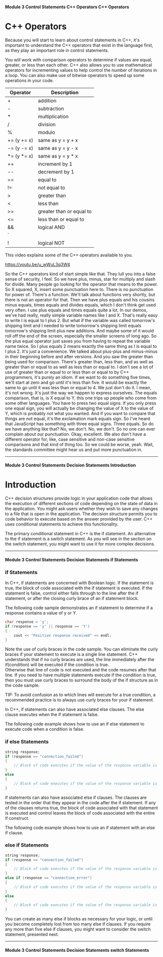 #### Module 3 Control Statements   C++ Operators   C++ Operators

# C++ Operators

Because you will start to learn about control statements in C++, it's important to understand the C++ 
operators that exist in the language first, as they play an important role in control statements.

You will work with comparison operators to determine if values are equal, greater, or less than each 
other.  C++ also allows you to use mathematical operators for incrementing values to help control the 
number of iterations in a loop.  You can also make use of bitwise operators to speed up some operations 
in your code. 

| Operator	 | Description | 
| ---------- | ----------- |
| +	 | addition | 
| -	 | subtraction | 
| *	 | multiplication | 
| /	 | division | 
| %	 | modulo | 
| += (y += x)	 | same as y = y + x | 
| -= (y -= x)	 | same as y = y - x | 
| *= (y *= x)	 | same as y = y * x | 
| ++	 | increment by 1 | 
| --	 | decrement by 1 | 
| ==	 | equal to | 
| !=	 | not equal to | 
| >	 | greater than | 
| <	 | less than | 
| >=	 | greater than or equal to | 
| <=	 | less than or equal to | 
| &&	 | logical AND | 
| `||`	 | logical OR | 
| !	 | logical NOT

This video explains some of the C++ operators available to you.

https://youtu.be/u_wWuL3q3W4

So the C++ operators kind of start simple like that. They lull
you into a false sense of security, I feel. So we have plus,
minus, star for multiply and slash for divide. Many people go
looking for the operator that means to the power. So X squared,
X, insert some punctuation here to. There is no punctuation
for power of. There's a function. We'll talk about functions
very shortly, but there is not an operator for that.
Then we have plus equals and his cousins minus equals, times
equals and divides equals, which I don't think get used very often.
I use plus equals and times equals quite a lot. In our demos,
we've had really, really simple variable names like I and X.
That's really easy to write I is equal to I plus 2. But what
if the variable was called tomorrow's shipping limit and I needed
to write tomorrow's shipping limit equals tomorrow's shipping
limit plus new additions.
And maybe some of it would roll off the end of the screen, especially
the smaller screens of long ago. So the plus equal operator
just saves you from having to repeat the variable name twice.
So I plus equals 2 means exactly the same thing as I is equal
to I plus 2. It's just a convenience.
We talked about plus-plus and minus-minus in their beginning
before and after versions.
And you saw the greater than being used for comparison.
There's greater than, less than, and as well as greater than
or equal to as well as less than or equal to.
I don't see a lot of use of greater than or equal to or less
than or equal to by C++ programmers, it's purely an idiom.
If we want to do something five times, we'll start at zero and
go until it's less than five.
It would be exactly the same to go until it was less than or
equal to 4. We just don't do it. I mean, it's not wrong.
It's just the way we happen to express ourselves.
The equals comparison, that is, is X equal to Y, this one trips
up people who come from some other languages. You have to press
two equal signs.
If you only press one equal sign, you will actually be changing
the value of X to the value of Y, which is probably not what
you wanted.
And if you want to compare that things are not equal, it's the
exclamation mark equals sign.
So I've heard that JavaScript has something with three equal signs.
Three equals.
So do we have anything like that?
No, we don't.
No, we don't.
So no one can ever complain about our punctuation.
Okay, excellent.
We also don't have a different operator for, like, case sensitive
and non-case sensitive comparisons and that kind of thing too.
So we could be worse, yeah. Wait, the standards committee might
hear us and put more punctuation in.


---

#### Module 3 Control Statements   Decision Statements   Introduction

# Introduction

C++ decision structures provide logic in your application code that allows the execution of 
different sections of code depending on the state of data in the application. You might ask 
users whether they wish to save any changes to a file that is open in the application. The 
decision structure permits you to code behavior to execute based on the answer provided by 
the user. C++ uses conditional statements to achieve this functionality.

The primary conditional statement in C++ is the if statement. An alternative to the if 
statement is a switch statement.  As you will see in the section on the switch statement, 
you might want to use it for more complex decisions.


---

#### Module 3 Control Statements   Decision Statements   if Statements

### if Statements

In C++, if statements are concerned with Boolean logic. If the statement is true, the block 
of code associated with the if statement is executed.  If the statement is false, control 
either falls through to the line after the if statement, or after the closing curly brace 
of an if statement block.

The following code sample demonstrates an if statement to determine if a response contains 
a value of y or Y.
```c++
char response = 'y';
if (response == 'y' || response == 'Y')
{
    cout << "Positive response received" << endl;
}
```
Note the use of curly braces in the code sample.  You can eliminate the curly braces if your 
statement to execute is a single line statement.  C++ understands that if no curly braces are 
used, the line immediately after the if(condition) will be executed if the condition is true.  
Otherwise that line of code is not executed and the code resumes after that line.  If you need 
to have multiple statements execute if the condition is true, then you must use curly braces 
to surround the body of the if structure as in the code sample.  

TIP: To avoid confusion as to which lines will execute for a true condition, a recommended 
practice is to always use curly braces for your if statement.

In C++, if statements can also have associated else clauses. The else clause executes when 
the if statement is false.

The following code example shows how to use an if else statement to execute code when a 
condition is false.

### if else Statements
```c++
string response;
if (response == "connection_failed")
{
    // Block of code executes if the value of the response variable is "connection_failed".
}
else
{
    // Block of code executes if the value of the response variable is not "connection_failed".
}
```
if statements can also have associated else if clauses. The clauses are tested in the order 
that they appear in the code after the if statement. If any of the clauses returns true, the 
block of code associated with that statement is executed and control leaves the block of code 
associated with the entire if construct.

The following code example shows how to use an if statement with an else if clause.

### else if Statements
```c++
string response;
if (response == "connection_failed")
{
    // Block of code executes if the value of the response variable is "connection_failed".
}
else if (response == "connection_error")
{
    // Block of code executes if the value of the response variable is "connection_error".
}
else
{
    // Block of code executes if the value of the response variable is neither above responses.
}
```

You can create as many else if blocks as necessary for your logic, or until you become completely 
lost from too many else if clauses.  If you require any more than five else if clauses, you might 
want to consider the switch statement, presented next.

---

#### Module 3 Control Statements   Decision Statements   switch Statements